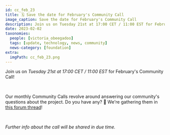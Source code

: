 ```yaml
---
id: cc_feb_23
title: 🗓 Save the date for February's Community Call
image_caption: Save the date for February's Community Call
description: Join us on Tuesday 21st at 17:00 CET / 11:00 EST for February's Community Call!
date: 2023-02-02
taxonomies:
  people: [victoria_obeegadoo]
  tags: [update, technology, news, community]
  news-category: [foundation]
extra:
  imgPath: cc_feb_23.png
---
```


Join us on _Tuesday 21st at 17:00 CET / 11:00 EST_ for February's Community Call!

<br/>

Our monthly Community Calls revolve around answering our community's questions about the project. Do you have any? 🤔 We're gathering them in [this forum thread](https://forum.threefold.io/t/february-community-call-questions-from-the-tf-members/3754)!

<br/>

_Further info about the call will be shared in due time._
